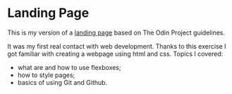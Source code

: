 # Landing Page

This is my version of a [landing page](https://piotrnajda3000.github.io/landing-page/) based on The Odin Project guidelines.

It was my first real contact with web development. Thanks to this exercise I got familiar with creating a webpage using html and css. Topics I covered:

- what are and how to use flexboxes;
- how to style pages;
- basics of using Git and Github.
